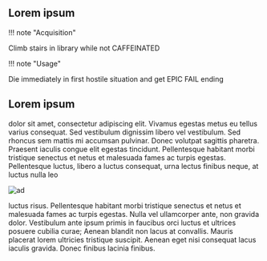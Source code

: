 
## Lorem ipsum ##

!!! note "Acquisition"

Climb stairs in library while  not CAFFEINATED

!!! note "Usage"

Die immediately in first hostile situation and get EPIC FAIL ending

## Lorem ipsum ##

dolor sit amet, consectetur adipiscing elit. Vivamus egestas metus eu tellus varius consequat. Sed vestibulum dignissim libero vel vestibulum. Sed rhoncus sem mattis mi accumsan pulvinar. Donec volutpat sagittis pharetra. Praesent iaculis congue elit egestas tincidunt. Pellentesque habitant morbi tristique senectus et netus et malesuada fames ac turpis egestas. Pellentesque luctus, libero a luctus consequat, urna lectus finibus neque, at luctus nulla leo 

![ad](AD1.png)

 luctus risus. Pellentesque habitant morbi tristique senectus et netus et malesuada fames ac turpis egestas. Nulla vel ullamcorper ante, non gravida dolor. Vestibulum ante ipsum primis in faucibus orci luctus et ultrices posuere cubilia curae; Aenean blandit non lacus at convallis. Mauris placerat lorem ultricies tristique suscipit. Aenean eget nisi consequat lacus iaculis gravida. Donec finibus lacinia finibus.